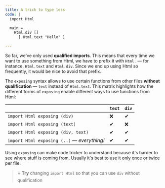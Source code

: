 ```yaml
---
title: A trick to type less
code: |
  import Html

  main =
    Html.div []
      [ Html.text "Hello" ]

---
```


So far, we've only used **qualified imports**.
This means that every time we want to use something from Html,
we have to prefix it with `Html.` — for instance, `Html.text` and `Html.div`.
Since we end up using Html so frequently, it would be nice to avoid that prefix.

The `exposing` syntax allows to use certain functions from other files **without qualification** — `text` instead of `Html.text`.
This matrix highlights how the different forms of `exposing` enable different ways to use functions from Html:

|                                             | `text` | `div` |
| ------------------------------------------- | ------ | ----- |
| `import Html exposing (div)`                | ❌     | ✔     |
| `import Html exposing (text)`               | ✔      | ❌    |
| `import Html exposing (div, text)`          | ✔      | ✔     |
| `import Html exposing (..)` — _everything!_ | ✔      | ✔     |

Using `exposing` can make code tricker to understand
because it's harder to see where stuff is coming from.
Usually it's best to use it only once or twice per file.

> ⭐️ **Try** changing `import Html` so that you can use `div` without qualification
